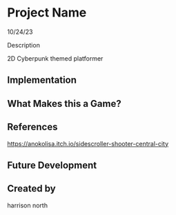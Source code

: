 # Project Name
10/24/23

Description

2D Cyberpunk themed platformer

## Implementation

## What Makes this a Game?

## References

https://anokolisa.itch.io/sidescroller-shooter-central-city


## Future Development

## Created by

harrison north
